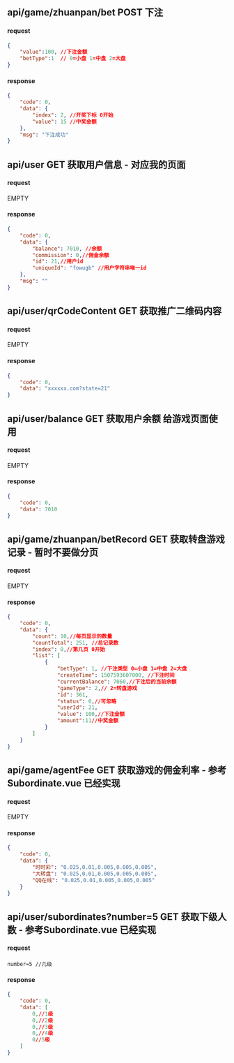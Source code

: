 ## api/game/zhuanpan/bet POST 下注

#### request
```json
{
	"value":100, //下注金额
	"betType":1  // 0=小盘 1=中盘 2=大盘
}
```
#### response
```json
{
    "code": 0,
    "data": {
        "index": 2, //开奖下标 0开始
        "value": 15 //中奖金额
    },
    "msg": "下注成功"
}
```


## api/user GET 获取用户信息 - 对应我的页面

#### request
EMPTY
#### response
```json
{
    "code": 0,
    "data": {
        "balance": 7010, //余额
        "commission": 0,//佣金余额
        "id": 21,//用户id
        "uniqueId": "fowugb" //用户字符串唯一id
    },
    "msg": ""
}
```

## api/user/qrCodeContent GET 获取推广二维码内容
#### request
EMPTY
#### response
```json
{
    "code": 0,
    "data": "xxxxxx.com?state=21"
}
```

## api/user/balance GET 获取用户余额 给游戏页面使用
#### request
EMPTY
#### response
```json
{
    "code": 0,
    "data": 7010
}
```

## api/game/zhuanpan/betRecord GET 获取转盘游戏记录 - 暂时不要做分页
#### request
EMPTY
#### response
```json
{
    "code": 0,
    "data": {
        "count": 10,//每页显示的数量
        "countTotal": 251, //总记录数
        "index": 0,//第几页 0开始
        "list": [
            {
                "betType": 1, //下注类型 0=小盘 1=中盘 2=大盘
                "createTime": 1507593607000, //下注时间
                "currentBalance": 7060,//下注后的当前余额
                "gameType": 2,// 2=转盘游戏
                "id": 361,
                "status": 0,//可忽略
                "userId": 21,
                "value": 100,//下注金额
                "amount":11//中奖金额
            }
        ]
    }
}
```

## api/game/agentFee GET 获取游戏的佣金利率 - 参考Subordinate.vue 已经实现
#### request
EMPTY
#### response
```json
{
    "code": 0,
    "data": {
        "时时彩": "0.025,0.01,0.005,0.005,0.005",
        "大转盘": "0.025,0.01,0.005,0.005,0.005",
        "QQ在线": "0.025,0.01,0.005,0.005,0.005"
    }
}
```

## api/user/subordinates?number=5 GET 获取下级人数 - 参考Subordinate.vue 已经实现
#### request
```string
number=5 //几级
```
#### response
```json
{
    "code": 0,
    "data": [
        0,//1级
        0,//2级
        0,//3级
        0,//4级
        0//5级
    ]
}
```

